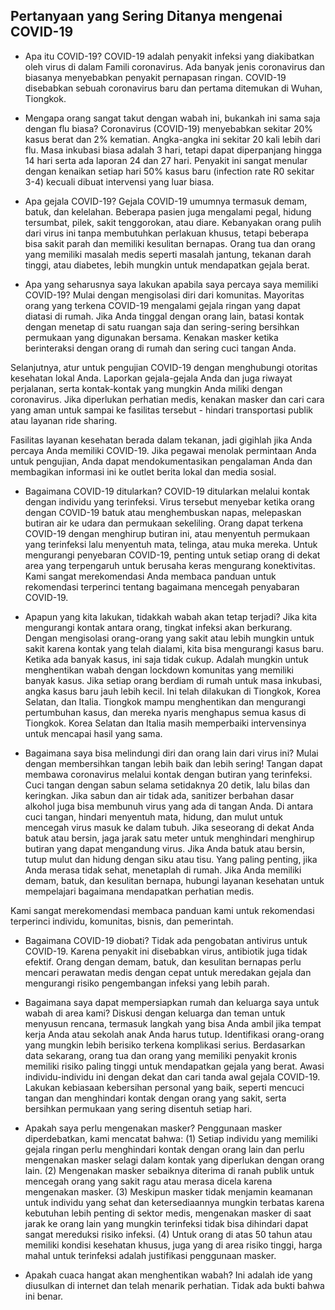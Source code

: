  ## Pertanyaan yang Sering Ditanya mengenai COVID-19
+ Apa itu COVID-19?
COVID-19 adalah penyakit infeksi yang diakibatkan oleh virus di dalam Famili coronavirus. Ada banyak jenis coronavirus dan biasanya menyebabkan penyakit pernapasan ringan. COVID-19 disebabkan sebuah coronavirus baru dan pertama ditemukan di Wuhan, Tiongkok.

+ Mengapa orang sangat takut dengan wabah ini, bukankah ini sama saja dengan flu biasa?
Coronavirus (COVID-19) menyebabkan sekitar 20% kasus berat dan 2% kematian. Angka-angka ini sekitar 20 kali lebih dari flu. Masa inkubasi biasa adalah 3 hari, tetapi dapat diperpanjang hingga 14 hari serta ada laporan 24 dan 27 hari. Penyakit ini sangat menular dengan kenaikan setiap hari 50% kasus baru (infection rate R0 sekitar 3-4) kecuali dibuat intervensi yang luar biasa.

+ Apa gejala COVID-19?
Gejala COVID-19 umumnya termasuk demam, batuk, dan kelelahan. Beberapa pasien juga mengalami pegal, hidung tersumbat, pilek, sakit tenggorokan, atau diare. Kebanyakan orang pulih dari virus ini tanpa membutuhkan perlakuan khusus, tetapi beberapa bisa sakit parah dan memiliki kesulitan bernapas. Orang tua dan orang yang memiliki masalah medis seperti masalah jantung, tekanan darah tinggi, atau diabetes, lebih mungkin untuk mendapatkan gejala berat.

+ Apa yang seharusnya saya lakukan apabila saya percaya saya memiliki COVID-19?
Mulai dengan mengisolasi diri dari komunitas. Mayoritas orang yang terkena COVID-19 mengalami gejala ringan yang dapat diatasi di rumah. Jika Anda tinggal dengan orang lain, batasi kontak dengan menetap di satu ruangan saja dan sering-sering bersihkan permukaan yang digunakan bersama. Kenakan masker ketika berinteraksi dengan orang di rumah dan sering cuci tangan Anda.

Selanjutnya, atur untuk pengujian COVID-19 dengan menghubungi otoritas kesehatan lokal Anda. Laporkan gejala-gejala Anda dan juga riwayat perjalanan, serta kontak-kontak yang mungkin Anda miliki dengan coronavirus. Jika diperlukan perhatian medis, kenakan masker dan cari cara yang aman untuk sampai ke fasilitas tersebut - hindari transportasi publik atau layanan ride sharing.

Fasilitas layanan kesehatan berada dalam tekanan, jadi gigihlah jika Anda percaya Anda memiliki COVID-19. Jika pegawai menolak permintaan Anda untuk pengujian, Anda dapat mendokumentasikan pengalaman Anda dan membagikan informasi ini ke outlet berita lokal dan media sosial.

+ Bagaimana COVID-19 ditularkan?
COVID-19 ditularkan melalui kontak dengan individu yang terinfeksi. Virus tersebut menyebar ketika orang dengan COVID-19 batuk atau menghembuskan napas, melepaskan butiran air ke udara dan permukaan sekeliling. Orang dapat terkena COVID-19 dengan menghirup butiran ini, atau menyentuh permukaan yang terinfeksi lalu menyentuh mata, telinga, atau muka mereka. Untuk mengurangi penyebaran COVID-19, penting untuk setiap orang di dekat area yang terpengaruh untuk berusaha keras mengurang konektivitas. Kami sangat merekomendasi Anda membaca panduan untuk rekomendasi terperinci tentang bagaimana mencegah penyabaran COVID-19.

+ Apapun yang kita lakukan, tidakkah wabah akan tetap terjadi?
Jika kita mengurangi kontak antara orang, tingkat infeksi akan berkurang. Dengan mengisolasi orang-orang yang sakit atau lebih mungkin untuk sakit karena kontak yang telah dialami, kita bisa mengurangi kasus baru. Ketika ada banyak kasus, ini saja tidak cukup. Adalah mungkin untuk menghentikan wabah dengan lockdown komunitas yang memiliki banyak kasus. Jika setiap orang berdiam di rumah untuk masa inkubasi, angka kasus baru jauh lebih kecil. Ini telah dilakukan di Tiongkok, Korea Selatan, dan Italia. Tiongkok mampu menghentikan dan mengurangi pertumbuhan kasus, dan mereka nyaris menghapus semua kasus di Tiongkok. Korea Selatan dan Italia masih memperbaiki intervensinya untuk mencapai hasil yang sama.

+ Bagaimana saya bisa melindungi diri dan orang lain dari virus ini?
Mulai dengan membersihkan tangan lebih baik dan lebih sering! Tangan dapat membawa coronavirus melalui kontak dengan butiran yang terinfeksi. Cuci tangan dengan sabun selama setidaknya 20 detik, lalu bilas dan keringkan. Jika sabun dan air tidak ada, sanitizer berbahan dasar alkohol juga bisa membunuh virus yang ada di tangan Anda. Di antara cuci tangan, hindari menyentuh mata, hidung, dan mulut untuk mencegah virus masuk ke dalam tubuh. Jika seseorang di dekat Anda batuk atau bersin, jaga jarak satu meter untuk menghindari menghirup butiran yang dapat mengandung virus. Jika Anda batuk atau bersin, tutup mulut dan hidung dengan siku atau tisu. Yang paling penting, jika Anda merasa tidak sehat, menetaplah di rumah. Jika Anda memiliki demam, batuk, dan kesulitan bernapa, hubungi layanan kesehatan untuk mempelajari bagaimana mendapatkan perhatian medis.

Kami sangat merekomendasi membaca panduan kami untuk rekomendasi terperinci individu, komunitas, bisnis, dan pemerintah.

+ Bagaimana COVID-19 diobati?
Tidak ada pengobatan antivirus untuk COVID-19. Karena penyakit ini disebabkan virus, antibiotik juga tidak efektif. Orang dengan demam, batuk, dan kesulitan bernapas perlu mencari perawatan medis dengan cepat untuk meredakan gejala dan mengurangi risiko pengembangan infeksi yang lebih parah.

+ Bagaimana saya dapat mempersiapkan rumah dan keluarga saya untuk wabah di area kami?
Diskusi dengan keluarga dan teman untuk menyusun rencana, termasuk langkah yang bisa Anda ambil jika tempat kerja Anda atau sekolah anak Anda harus tutup. Identifikasi orang-orang yang mungkin lebih berisiko terkena komplikasi serius. Berdasarkan data sekarang, orang tua dan orang yang memiliki penyakit kronis memiliki risiko paling tinggi untuk mendapatkan gejala yang berat. Awasi individu-individu ini dengan dekat dan cari tanda awal gejala COVID-19. Lakukan kebiasaan kebersihan personal yang baik, seperti mencuci tangan dan menghindari kontak dengan orang yang sakit, serta bersihkan permukaan yang sering disentuh setiap hari.

+ Apakah saya perlu mengenakan masker?
Penggunaan masker diperdebatkan, kami mencatat bahwa: (1) Setiap individu yang memiliki gejala ringan perlu menghindari kontak dengan orang lain dan perlu mengenakan masker selagi dalam kontak yang diperlukan dengan orang lain. (2) Mengenakan masker sebaiknya diterima di ranah publik untuk mencegah orang yang sakit ragu atau merasa dicela karena mengenakan masker. (3) Meskipun masker tidak menjamin keamanan untuk individu yang sehat dan ketersediaannya mungkin terbatas karena kebutuhan lebih penting di sektor medis, mengenakan masker di saat jarak ke orang lain yang mungkin terinfeksi tidak bisa dihindari dapat sangat mereduksi risiko infeksi. (4) Untuk orang di atas 50 tahun atau memiliki kondisi kesehatan khusus, juga yang di area risiko tinggi, harga mahal untuk terinfeksi adalah justifikasi penggunaan masker.

+ Apakah cuaca hangat akan menghentikan wabah?
Ini adalah ide yang diusulkan di internet dan telah menarik perhatian. Tidak ada bukti bahwa ini benar.
